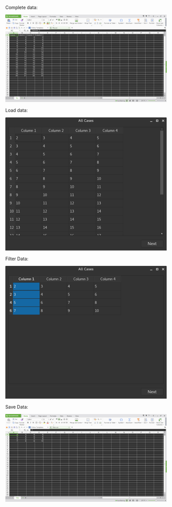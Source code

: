 Complete data:

![](images/Screenshot0.png) 

Load data:

![](images/Screenshot1.png) 

Filter Data:

![](images/Screenshot2.png) 

Save Data:

![](images/Screenshot3.png) 
